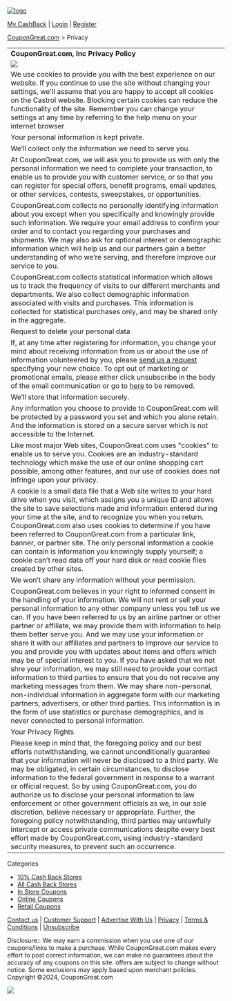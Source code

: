 [![logo](/templates/Professional//images/logo.gif)](https://www.coupongreat.com/)

  

[My CashBack](https://www.coupongreat.com/login_register.php?return= "Log In to your account") | [Login](https://www.coupongreat.com/login.php "Log In to your account") | [Register](https://www.coupongreat.com/profile.php?mode=register&agreed=true "Register new user")  

[CouponGreat.com](https://www.coupongreat.com/) > Privacy

|     |
| --- |
| **CouponGreat.com, Inc Privacy Policy** |
| ![](http://www.coupongreat.com/images/e_blank.gif) |
| We use cookies to provide you with the best experience on our website. If you continue to use the site without changing your settings, we'll assume that you are happy to accept all cookies on the Castrol website. Blocking certain cookies can reduce the functionality of the site. Remember you can change your settings at any time by referring to the help menu on your internet browser |
| Your personal information is kept private. |
| We’ll collect only the information we need to serve you. |
| At CouponGreat.com, we will ask you to provide us with only the personal information we need to complete your transaction, to enable us to provide you with customer service, or so that you can register for special offers, benefit programs, email updates, or other services, contests, sweepstakes, or opportunities. |
| CouponGreat.com collects no personally identifying information about you except when you specifically and knowingly provide such information. We require your email address to confirm your order and to contact you regarding your purchases and shipments. We may also ask for optional interest or demographic information which will help us and our partners gain a better understanding of who we’re serving, and therefore improve our service to you. |
| CouponGreat.com collects statistical information which allows us to track the frequency of visits to our different merchants and departments. We also collect demographic information associated with visits and purchases. This information is collected for statistical purchases only, and may be shared only in the aggregate. |
| Request to delete your personal data |
| If, at any time after registering for information, you change your mind about receiving information from us or about the use of information volunteered by you, please [send us a request](https://www.coupongreat.com/contact.php) specifying your new choice. To opt out of marketing or promotional emails, please either click unsubscribe in the body of the email communication or go to [here](https://www.coupongreat.com/unsubscribe.php) to be removed. |
| We’ll store that information securely. |
| Any information you choose to provide to CouponGreat.com will be protected by a password you set and which you alone retain. And the information is stored on a secure server which is not accessible to the Internet. |
| Like most major Web sites, CouponGreat.com uses "cookies" to enable us to serve you. Cookies are an industry-standard technology which make the use of our online shopping cart possible, among other features, and our use of cookies does not infringe upon your privacy. |
| A cookie is a small data file that a Web site writes to your hard drive when you visit, which assigns you a unique ID and allows the site to save selections made and information entered during your time at the site, and to recognize you when you return. CouponGreat.com also uses cookies to determine if you have been referred to CouponGreat.com from a particular link, banner, or partner site. The only personal information a cookie can contain is information you knowingly supply yourself; a cookie can’t read data off your hard disk or read cookie files created by other sites. |
| We won’t share any information without your permission. |
| CouponGreat.com believes in your right to informed consent in the handling of your information. We will not rent or sell your personal information to any other company unless you tell us we can. If you have been referred to us by an airline partner or other partner or affiliate, we may provide them with information to help them better serve you. And we may use your information or share it with our affiliates and partners to improve our service to you and provide you with updates about items and offers which may be of special interest to you. If you have asked that we not shre your information, we may still need to provide your contact information to third parties to ensure that you do not receive any marketing messages from them. We may share non-personal, non-individual information in aggregate form with our marketing partners, advertisers, or other third parties. This information is in the form of use statistics or purchase demographics, and is never connected to personal information. |
| Your Privacy Rights |
| Please keep in mind that, the foregoing policy and our best efforts notwithstanding, we cannot unconditionally guarantee that your information will never be disclosed to a third party. We may be obligated, in certain circumstances, to disclose information to the federal government in response to a warrant or official request. So by using CouponGreat.com, you do authorize us to disclose your personal information to law enforcement or other government officials as we, in our sole discretion, believe necessary or appropriate. Further, the foregoing policy notwithstanding, third parties may unlawfully intercept or access private communications despite every best effort made by CouponGreat.com, using industry-standard security measures, to prevent such an occurrence. |

Categories

* [10% Cash Back Stores](https://www.coupongreat.com/cashback_top_stores.php "Cash Back Stores")
* [All Cash Back Stores](https://www.coupongreat.com/cashback_stores.php "Cash Back Stores")
* [In Store Coupons](https://www.coupongreat.com/printable_coupons.php "Printable Coupons")
* [Online Coupons](https://www.coupongreat.com/couponcodes_coupons.php "Online Coupons")
* [Retail Coupons](https://www.coupongreat.com/Major_Retailers/ "Retail Coupons")
  

[Contact us](https://www.coupongreat.com/contact.php "Contact") | [Customer Support](https://www.coupongreat.com/support.php "Support") | [Advertise With Us](https://www.coupongreat.com/advertise.php "Advertise With Us") | [Privacy](https://www.coupongreat.com/privacy.php "privacy") | [Terms & Conditions](https://www.coupongreat.com/termsandconditions.php "Terms & Conditions") | [Unsubscribe](https://www.coupongreat.com/unsubscribe.php "Unsubscribe")

Disclosure:: We may earn a commission when you use one of our coupons/links to make a purchase. While CouponGreat.com makes every effort to post correct information, we can make no guarantees about the accuracy of any coupons on this site. offers are subject to change without notice. Some exclusions may apply based upon merchant policies.  
Copyright ©2024, CouponGreat.com

![](//googleads.g.doubleclick.net/pagead/viewthroughconversion/1036728089/?guid=ON&script=0)